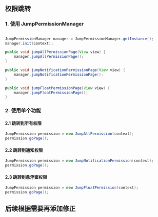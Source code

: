 ## 权限跳转

### 1. 使用 JumpPermissionManager

```java

JumpPermissionManager manager = JumpPermissionManager.getInstance();
manager.init(context);

public void jumpAllPermissionPage(View view) {
    manager.jumpAllPermissionPage();
}

public void jumpNotificationPermissionPage(View view) {
    manager.jumpNotificationPermissionPage();
}

public void jumpFloatPermissionPage(View view) {
    manager.jumpFloatPermissionPage();
}
```

### 2. 使用单个功能

#### 2.1 跳转到所有权限

```java
JumpPermission permission = new JumpAllPermission(context);
permission.goPage();
```

#### 2.2 跳转到通知权限

```java
JumpPermission permission = new JumpNotificationPermission(context);
permission.goPage();
```

#### 2.3 跳转到悬浮窗权限

```java
JumpPermission permission = new JumpFloatPermission(context);
permission.goPage();
```

## 后续根据需要再添加修正